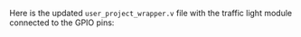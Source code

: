 Here is the updated `user_project_wrapper.v` file with the traffic light module connected to the GPIO pins:


